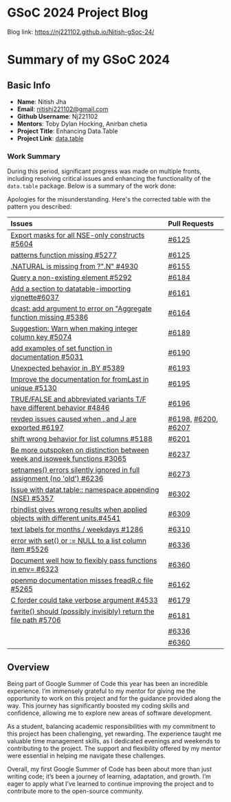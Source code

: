 # GSoC 2024 Project Blog

Blog link: https://nj221102.github.io/Nitish-gSoc-24/

# Summary of my GSoC 2024
## Basic Info
- **Name**: Nitish Jha
- **Email**: nitishj221102@gmail.com
- **Github Username**: Nj221102
- **Mentors**: Toby Dylan Hocking, Anirban chetia
- **Project Title**: Enhancing Data.Table
- **Project Link**: [data.table](https://github.com/Rdatatable/data.table)

### Work Summary

During this period, significant progress was made on multiple fronts, including resolving critical issues and enhancing the functionality of the `data.table` package. Below is a summary of the work done:

Apologies for the misunderstanding. Here's the corrected table with the pattern you described:

| Issues | Pull Requests |
| :------ |:--- |
| [Export masks for all NSE-only constructs #5604](https://github.com/Rdatatable/data.table/issues/5604) | [#6125](https://github.com/Rdatatable/data.table/pull/6125) |
| [patterns function missing #5277](https://github.com/Rdatatable/data.table/issues/5277) | [#6125](https://github.com/Rdatatable/data.table/pull/6125) |
| [.NATURAL is missing from ?".N" #4930](https://github.com/Rdatatable/data.table/issues/4930) | [#6155](https://github.com/Rdatatable/data.table/pull/6155) |
| [Query a non-existing element #5292](https://github.com/Rdatatable/data.table/issues/5292) | [#6184](https://github.com/Rdatatable/data.table/pull/6184) |
| [Add a section to datatable-importing vignette#6037](https://github.com/Rdatatable/data.table/issues/6037) | [#6161](https://github.com/Rdatatable/data.table/pull/6161) |
| [dcast: add argument to error on "Aggregate function missing #5386](https://github.com/Rdatatable/data.table/issues/5386) | [#6164](https://github.com/Rdatatable/data.table/pull/6164) |
| [Suggestion: Warn when making integer column key #5074](https://github.com/Rdatatable/data.table/issues/5074) | [#6189](https://github.com/Rdatatable/data.table/pull/6189) |
| [add examples of set function in documentation #5031](https://github.com/Rdatatable/data.table/issues/5031) | [#6190](https://github.com/Rdatatable/data.table/pull/6190) |
| [Unexpected behavior in .BY #5389](https://github.com/Rdatatable/data.table/issues/5389) | [#6193](https://github.com/Rdatatable/data.table/pull/6193) |
| [Improve the documentation for fromLast in unique #5130](https://github.com/Rdatatable/data.table/issues/5130) | [#6195](https://github.com/Rdatatable/data.table/pull/6195) |
| [TRUE/FALSE and abbreviated variants T/F have different behavior #4846](https://github.com/Rdatatable/data.table/issues/4846) | [#6196](https://github.com/Rdatatable/data.table/pull/6196) |
| [revdep issues caused when . and J are exported #6197](https://github.com/Rdatatable/data.table/issues/6197) | [#6198](https://github.com/Rdatatable/data.table/pull/6198), [#6200](https://github.com/Rdatatable/data.table/pull/6200),  [#6207](https://github.com/Rdatatable/data.table/pull/6207) |
| [shift wrong behavior for list columns #5188](https://github.com/Rdatatable/data.table/issues/5188) | [#6201](https://github.com/Rdatatable/data.table/pull/6201) |
| [Be more outspoken on distinction between week and isoweek functions #3065](https://github.com/Rdatatable/data.table/issues/3065) | [#6237](https://github.com/Rdatatable/data.table/pull/6237) |
| [setnames() errors silently ignored in full assignment (no 'old') #6236](https://github.com/Rdatatable/data.table/issues/6236) | [#6273](https://github.com/Rdatatable/data.table/pull/6273) |
| [Issue with datat.table:: namespace appending (NSE) #5357](https://github.com/Rdatatable/data.table/issues/5357) | [#6302](https://github.com/Rdatatable/data.table/pull/6302) |
| [rbindlist gives wrong results when applied objects with different units.#4541](https://github.com/Rdatatable/data.table/issues/4541) | [#6309](https://github.com/Rdatatable/data.table/pull/6309) |
| [text labels for months / weekdays #1286](https://github.com/Rdatatable/data.table/issues/1286) | [#6310](https://github.com/Rdatatable/data.table/pull/6310) |
| [error with set() or := NULL to a list column item #5526](https://github.com/Rdatatable/data.table/issues/5526) | [#6336](https://github.com/Rdatatable/data.table/pull/6336) |
| [Document well how to flexibly pass functions in env= #6323](https://github.com/Rdatatable/data.table/issues/6323) | [#6360](https://github.com/Rdatatable/data.table/pull/6360) |
| [openmp documentation misses freadR.c file #5265](https://github.com/Rdatatable/data.table/issues/5265) | [#6162](https://github.com/Rdatatable/data.table/pull/6162) |
| [C forder could take verbose argument #4533](https://github.com/Rdatatable/data.table/issues/4533) | [#6179](https://github.com/Rdatatable/data.table/pull/6179) |
| [fwrite() should (possibly invisibly) return the file path #5706](https://github.com/Rdatatable/data.table/issues/5706) | [#6181](https://github.com/Rdatatable/data.table/pull/6181) |
| | [#6336](https://github.com/Rdatatable/data.table/pull/6336) |
| | [#6360](https://github.com/Rdatatable/data.table/pull/6360) |

## **Overview**

Being part of Google Summer of Code this year has been an incredible experience. I’m immensely grateful to my mentor for giving me the opportunity to work on this project and for the guidance provided along the way. This journey has significantly boosted my coding skills and confidence, allowing me to explore new areas of software development.

As a student, balancing academic responsibilities with my commitment to this project has been challenging, yet rewarding. The experience taught me valuable time management skills, as I dedicated evenings and weekends to contributing to the project. The support and flexibility offered by my mentor were essential in helping me navigate these challenges.

Overall, my first Google Summer of Code has been about more than just writing code; it’s been a journey of learning, adaptation, and growth. I’m eager to apply what I’ve learned to continue improving the project and to contribute more to the open-source community.
